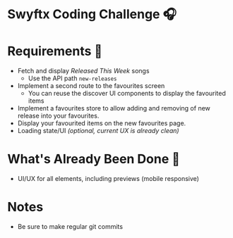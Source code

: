 # Swyftx Coding Challenge 🎧

# Requirements 📖
- Fetch and display *Released This Week* songs
  - Use the API path `new-releases`
- Implement a second route to the favourites screen
  - You can reuse the discover UI components to display the favourited items
- Implement a favourites store to allow adding and removing of new release into your favourites.
- Display your favourited items on the new favourites page.
- Loading state/UI *(optional, current UX is already clean)*

# What's Already Been Done 🏁
- UI/UX for all elements, including previews (mobile responsive)

# Notes
- Be sure to make regular git commits